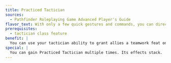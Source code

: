 ```yaml
---
title: Practiced Tactician
sources:
  - Pathfinder Roleplaying Game Advanced Player's Guide
flavor_text: With only a few quick gestures and commands, you can direct others in combat.
prerequisites:
  - tactician class feature
benefit: |
  You can use your tactician ability to grant allies a teamwork feat one additional time per day.
special: |
  You can gain Practiced Tactician multiple times. Its effects stack.
---
```


